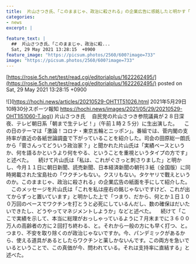 ```yaml
---
title:  片山さつき氏、「このままじゃ、政治に殺される」の企業広告に感銘したと明かす「ずっと置いています」  
categories:
- news
excerpt: |
  
feature_text: |
  ##  片山さつき氏、「このままじゃ、政治に殺...
  Sat, 29 May 2021 13:28:15  +0900
feature_image: "https://picsum.photos/2560/600?image=733"
image: "https://picsum.photos/2560/600?image=733"
---
```


[https://rosie.5ch.net/test/read.cgi/editorialplus/1622262495/](https://rosie.5ch.net/test/read.cgi/editorialplus/1622262495/)
posted on Sat, 29 May 2021 13:28:15  +0900

<!--more-->

![](https://hochi.news/articles/20210529-OHT1T51026.html 2021年5月29日 10時30分スポーツ報知 [https://hochi.news/images/2021/05/29/20210529-OHT1I51060-T.jpg)](https://hochi.news/images/2021/05/29/20210529-OHT1I51060-T.jpg)) 片山さつき氏 　自民党の片山さつき参院議員が２８日深夜、テレビ朝日系「朝まで生テレビ！」（午前１時２５分）に生出演した。 　この日のテーマは「激論！コロナ・東京五輪とニッポン」。番組では、菅内閣の支持率が直近の各紙世論調査で下がっていることを紹介した。司会の田原総一朗氏から「菅さんってどういう政治家？」と聞かれた片山氏は「実績ベースというか、何を語るかというより何をやる、ということを重視というタイプの方です」と述べた。 　続けて片山氏は「私は、これがぐさっと刺さりました」と明かし、今月１１日に朝日新聞、読売新聞、日本経済新聞の朝刊３紙（全国版）に同時掲載された宝島社の「ワクチンもない。クスリもない。タケヤリで戰えというのか。このままじゃ、政治に殺される」の企業広告の紙面を手にして紹介した。 　このメッセージを片山氏は「これを私は座右の銘じゃないですけど、これが出てからずっと置いています」と明かした上で「つまり、だから、何とか１日１００万回のペースでワクチンを打とうと必死にしているんだし、数の確保はだいたいできたし、どうやってマネジメントしようか」などと述べた。 　続けて「ここで実績を示して、本当に総理がおっしゃっているように７月末までに３６００万人の高齢者の方に２回打ち終わる、と。それから一般の方にも早く打つ、と。つまり、不安を取り除くのが政治じゃないですか。今、パンデミックがあるから、使える道具があるとしたらワクチンと薬しかないんです。この両方を急いでいるということで、この真価が今、問われている。それは支持率に直結する」と述べた。
